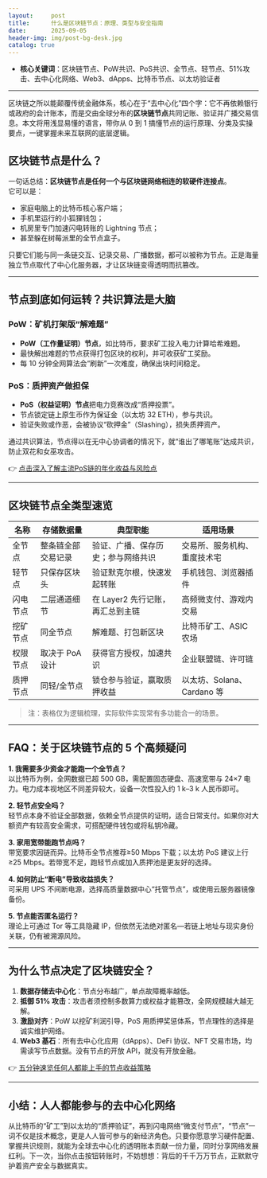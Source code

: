 ```yaml
---
layout:     post
title:      什么是区块链节点：原理、类型与安全指南
date:       2025-09-05
header-img: img/post-bg-desk.jpg
catalog: true
---
```


- **核心关键词**：区块链节点、PoW共识、PoS共识、全节点、轻节点、51%攻击、去中心化网络、Web3、dApps、比特币节点、以太坊验证者

---

区块链之所以能颠覆传统金融体系，核心在于“去中心化”四个字：它不再依赖银行或政府的会计账本，而是交由全球分布的**区块链节点**共同记账、验证并广播交易信息。本文将用浅显易懂的语言，带你从 0 到 1 搞懂节点的运行原理、分类及实操要点，一键掌握未来互联网的底层逻辑。

## 区块链节点是什么？

一句话总结：**区块链节点是任何一个与区块链网络相连的软硬件连接点**。  
它可以是：

- 家庭电脑上的比特币核心客户端；
- 手机里运行的小狐狸钱包；
- 机房里专门加速闪电转账的 Lightning 节点；
- 甚至躲在树莓派里的全节点盒子。

只要它们能与同一条链交互、记录交易、广播数据，都可以被称为节点。正是海量独立节点取代了中心化服务器，才让区块链变得透明而抗篡改。

---

## 节点到底如何运转？共识算法是大脑

### PoW：矿机打架版“解难题”

- **PoW（工作量证明）节点**，如比特币，要求矿工投入电力计算哈希难题。  
- 最快解出难题的节点获得打包区块的权利，并可收获矿工奖励。  
- 每 10 分钟全网算法会“刷新”一次难度，确保出块时间稳定。

### PoS：质押资产做担保

- **PoS（权益证明）节点**把电力竞赛改成“质押投票”。  
- 节点锁定链上原生币作为保证金（以太坊 32 ETH），参与共识。  
- 验证失败或作恶，会被协议“砍押金”（Slashing），损失质押资产。

通过共识算法，节点得以在无中心协调者的情况下，就“谁出了哪笔账”达成共识，防止双花和女巫攻击。

👉 [点击深入了解主流PoS链的年化收益与风险点](https://okxdog.com/)

---

## 区块链节点全类型速览

| 名称          | 存储数据量         | 典型职能                                     | 适用场景                       |
|---------------|--------------------|----------------------------------------------|------------------------------|
| 全节点        | 整条链全部交易记录 | 验证、广播、保存历史；参与网络共识           | 交易所、服务机构、重度技术宅  |
| 轻节点        | 只保存区块头       | 验证默克尔根，快速发起转账                   | 手机钱包、浏览器插件          |
| 闪电节点      | 二层通道细节       | 在 Layer2 先行记账，再汇总到主链             | 高频微支付、游戏内交易        |
| 挖矿节点      | 同全节点           | 解难题、打包新区块                           | 比特币矿工、ASIC 农场         |
| 权限节点      | 取决于 PoA 设计     | 获得官方授权，加速共识                       | 企业联盟链、许可链            |
| 质押节点      | 同轻/全节点         | 锁仓参与验证，赢取质押收益                   | 以太坊、Solana、Cardano 等    |

> 注：表格仅为逻辑梳理，实际软件实现常有多功能合一的场景。

---

## FAQ：关于区块链节点的 5 个高频疑问

**1. 我需要多少资金才能跑一个全节点？**  
以比特币为例，全网数据已超 500 GB，需配置固态硬盘、高速宽带与 24×7 电力。电力成本视地区不同差异较大，设备一次性投入约 1 k–3 k 人民币即可。

**2. 轻节点安全吗？**  
轻节点本身不验证全部数据，依赖全节点提供的证明，适合日常支付。如果你对大额资产有较高安全需求，可搭配硬件钱包或将私钥冷藏。

**3. 家用宽带能跑节点吗？**  
带宽要求因链而异。比特币全节点推荐≥50 Mbps 下载；以太坊 PoS 建议上行≥25 Mbps。若带宽不足，跑轻节点或加入质押池是更友好的选择。

**4. 如何防止“断电”导致收益损失？**  
可采用 UPS 不间断电源，选择高质量数据中心“托管节点”，或使用云服务器镜像备份。

**5. 节点能否匿名运行？**  
理论上可通过 Tor 等工具隐藏 IP，但依然无法绝对匿名—若链上地址与现实身份关联，仍有被溯源风险。

---

## 为什么节点决定了区块链安全？

1. **数据存储去中心化**：节点分布越广，单点故障概率越低。  
2. **抵御 51% 攻击**：攻击者须控制多数算力或权益才能篡改，全网规模越大越无解。  
3. **激励对齐**：PoW 以挖矿利润引导，PoS 用质押奖惩体系，节点理性的选择是诚实维护网络。  
4. **Web3 基石**：所有去中心化应用（dApps）、DeFi 协议、NFT 交易市场，均需读写节点数据。没有节点的开放 API，就没有开放金融。

👉 [五分钟速览任何人都能上手的节点收益策略](https://okxdog.com/)

---

## 小结：人人都能参与的去中心化网络

从比特币的“矿工”到以太坊的“质押验证”，再到闪电网络“微支付节点”，“节点”一词不仅是技术概念，更是人人皆可参与的新经济角色。只要你愿意学习硬件配置、掌握共识规则，就能为全球去中心化的透明账本贡献一份力量，同时分享网络发展红利。下一次，当你点击按钮转账时，不妨想想：背后的千千万万节点，正默默守护着资产安全与数据真实。